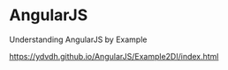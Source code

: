 # AngularJS
Understanding AngularJS by Example

https://ydvdh.github.io/AngularJS/Example2DI/index.html
